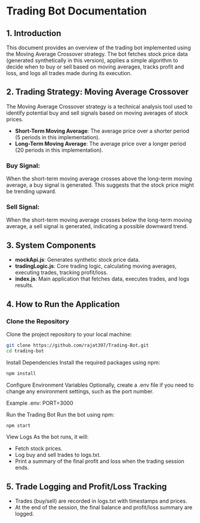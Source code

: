 # Trading Bot Documentation

## 1. Introduction
This document provides an overview of the trading bot implemented using the Moving Average Crossover strategy. The bot fetches stock price data (generated synthetically in this version), applies a simple algorithm to decide when to buy or sell based on moving averages, tracks profit and loss, and logs all trades made during its execution.

## 2. Trading Strategy: Moving Average Crossover
The Moving Average Crossover strategy is a technical analysis tool used to identify potential buy and sell signals based on moving averages of stock prices.

- **Short-Term Moving Average**: The average price over a shorter period (5 periods in this implementation).
- **Long-Term Moving Average**: The average price over a longer period (20 periods in this implementation).

### Buy Signal:
When the short-term moving average crosses above the long-term moving average, a buy signal is generated. This suggests that the stock price might be trending upward.

### Sell Signal:
When the short-term moving average crosses below the long-term moving average, a sell signal is generated, indicating a possible downward trend.

## 3. System Components
- **mockApi.js**: Generates synthetic stock price data.
- **tradingLogic.js**: Core trading logic, calculating moving averages, executing trades, tracking profit/loss.
- **index.js**: Main application that fetches data, executes trades, and logs results.

## 4. How to Run the Application

### Clone the Repository
Clone the project repository to your local machine:

```bash
git clone https://github.com/rajat397/Trading-Bot.git
cd trading-bot
```

Install Dependencies
Install the required packages using npm:

```bash
npm install
```

Configure Environment Variables
Optionally, create a .env file if you need to change any environment settings, such as the port number.

Example .env:
PORT=3000


Run the Trading Bot
Run the bot using npm:
```bash
npm start
```

View Logs
As the bot runs, it will:

- Fetch stock prices.
- Log buy and sell trades to logs.txt.
- Print a summary of the final profit and loss when the trading session ends.

## 5. Trade Logging and Profit/Loss Tracking
- Trades (buy/sell) are recorded in logs.txt with timestamps and prices.
- At the end of the session, the final balance and profit/loss summary are logged.

